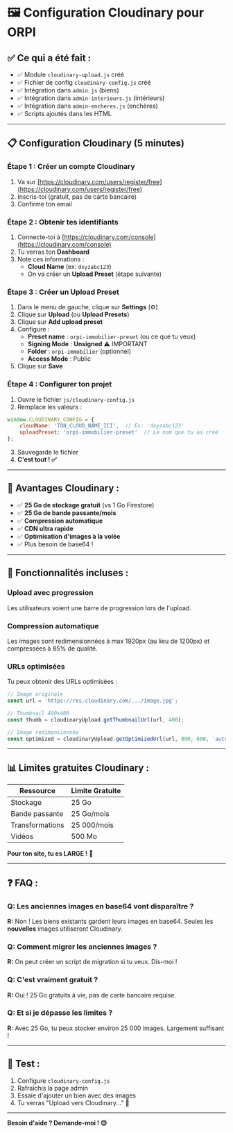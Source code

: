# 🖼️ Configuration Cloudinary pour ORPI

## ✅ Ce qui a été fait :

- ✅ Module `cloudinary-upload.js` créé
- ✅ Fichier de config `cloudinary-config.js` créé
- ✅ Intégration dans `admin.js` (biens)
- ✅ Intégration dans `admin-interieurs.js` (intérieurs)
- ✅ Intégration dans `admin-encheres.js` (enchères)
- ✅ Scripts ajoutés dans les HTML

---

## 📋 Configuration Cloudinary (5 minutes)

### **Étape 1 : Créer un compte Cloudinary**

1. Va sur [https://cloudinary.com/users/register/free](https://cloudinary.com/users/register/free)
2. Inscris-toi (gratuit, pas de carte bancaire)
3. Confirme ton email

### **Étape 2 : Obtenir tes identifiants**

1. Connecte-toi à [https://cloudinary.com/console](https://cloudinary.com/console)
2. Tu verras ton **Dashboard**
3. Note ces informations :
   - **Cloud Name** (ex: `dxyzabc123`)
   - On va créer un **Upload Preset** (étape suivante)

### **Étape 3 : Créer un Upload Preset**

1. Dans le menu de gauche, clique sur **Settings** (⚙️)
2. Clique sur **Upload** (ou **Upload Presets**)
3. Clique sur **Add upload preset**
4. Configure :
   - **Preset name** : `orpi-immobilier-preset` (ou ce que tu veux)
   - **Signing Mode** : **Unsigned** ⚠️ IMPORTANT
   - **Folder** : `orpi-immobilier` (optionnel)
   - **Access Mode** : Public
5. Clique sur **Save**

### **Étape 4 : Configurer ton projet**

1. Ouvre le fichier `js/cloudinary-config.js`
2. Remplace les valeurs :

```javascript
window.CLOUDINARY_CONFIG = {
    cloudName: 'TON_CLOUD_NAME_ICI',  // Ex: 'dxyzabc123'
    uploadPreset: 'orpi-immobilier-preset'  // Le nom que tu as créé
};
```

3. Sauvegarde le fichier
4. **C'est tout ! ✅**

---

## 🎉 Avantages Cloudinary :

- ✅ **25 Go de stockage gratuit** (vs 1 Go Firestore)
- ✅ **25 Go de bande passante/mois**
- ✅ **Compression automatique**
- ✅ **CDN ultra rapide**
- ✅ **Optimisation d'images à la volée**
- ✅ Plus besoin de base64 !

---

## 🔧 Fonctionnalités incluses :

### **Upload avec progression**
Les utilisateurs voient une barre de progression lors de l'upload.

### **Compression automatique**
Les images sont redimensionnées à max 1920px (au lieu de 1200px) et compressées à 85% de qualité.

### **URLs optimisées**
Tu peux obtenir des URLs optimisées :

```javascript
// Image originale
const url = 'https://res.cloudinary.com/.../image.jpg';

// Thumbnail 400x400
const thumb = cloudinaryUpload.getThumbnailUrl(url, 400);

// Image redimensionnée
const optimized = cloudinaryUpload.getOptimizedUrl(url, 800, 600, 'auto');
```

---

## 📊 Limites gratuites Cloudinary :

| Ressource | Limite Gratuite |
|-----------|-----------------|
| Stockage | 25 Go |
| Bande passante | 25 Go/mois |
| Transformations | 25 000/mois |
| Vidéos | 500 Mo |

**Pour ton site, tu es LARGE !** 🎉

---

## ❓ FAQ :

### **Q: Les anciennes images en base64 vont disparaître ?**
**R:** Non ! Les biens existants gardent leurs images en base64. Seules les **nouvelles** images utiliseront Cloudinary.

### **Q: Comment migrer les anciennes images ?**
**R:** On peut créer un script de migration si tu veux. Dis-moi !

### **Q: C'est vraiment gratuit ?**
**R:** Oui ! 25 Go gratuits à vie, pas de carte bancaire requise.

### **Q: Et si je dépasse les limites ?**
**R:** Avec 25 Go, tu peux stocker environ 25 000 images. Largement suffisant !

---

## 🚀 Test :

1. Configure `cloudinary-config.js`
2. Rafraîchis la page admin
3. Essaie d'ajouter un bien avec des images
4. Tu verras "Upload vers Cloudinary..." 🎉

---

**Besoin d'aide ? Demande-moi ! 😊**


